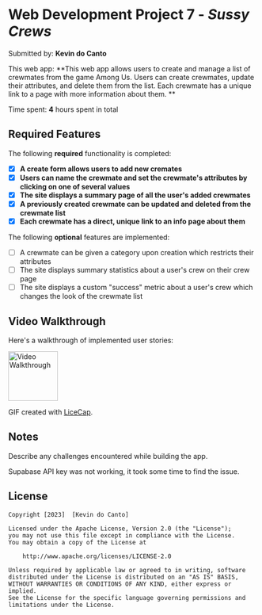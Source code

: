 # Web Development Project 7 - _Sussy Crews_

Submitted by: **Kevin do Canto**

This web app: **This web app allows users to create and manage a list of crewmates from the game Among Us. Users can create crewmates, update their attributes, and delete them from the list. Each crewmate has a unique link to a page with more information about them. **

Time spent: **4** hours spent in total

## Required Features

The following **required** functionality is completed:

- [x] **A create form allows users to add new cremates**
- [x] **Users can name the crewmate and set the crewmate's attributes by clicking on one of several values**
- [x] **The site displays a summary page of all the user's added crewmates**
- [x] **A previously created crewmate can be updated and deleted from the crewmate list**
- [x] **Each crewmate has a direct, unique link to an info page about them**

The following **optional** features are implemented:

- [ ] A crewmate can be given a category upon creation which restricts their attributes
- [ ] The site displays summary statistics about a user's crew on their crew page
- [ ] The site displays a custom "success" metric about a user's crew which changes the look of the crewmate list

## Video Walkthrough

Here's a walkthrough of implemented user stories:

<img src='https://imgur.com/a/RTr4pZ3.gif' title='Video Walkthrough' width='100px' alt='Video Walkthrough' />

<!-- Replace this with whatever GIF tool you used! -->

GIF created with [LiceCap](http://www.cockos.com/licecap/).

## Notes

Describe any challenges encountered while building the app.

Supabase API key was not working, it took some time to find the issue.

## License

    Copyright [2023]  [Kevin do Canto]

    Licensed under the Apache License, Version 2.0 (the "License");
    you may not use this file except in compliance with the License.
    You may obtain a copy of the License at

        http://www.apache.org/licenses/LICENSE-2.0

    Unless required by applicable law or agreed to in writing, software
    distributed under the License is distributed on an "AS IS" BASIS,
    WITHOUT WARRANTIES OR CONDITIONS OF ANY KIND, either express or implied.
    See the License for the specific language governing permissions and
    limitations under the License.
